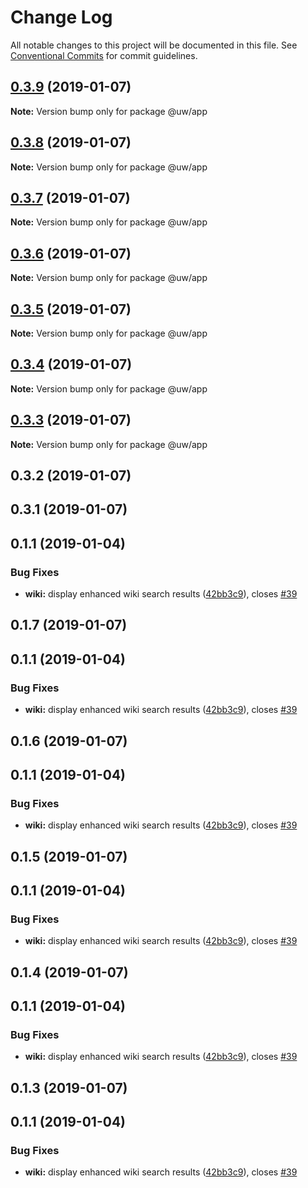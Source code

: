 # Change Log

All notable changes to this project will be documented in this file.
See [Conventional Commits](https://conventionalcommits.org) for commit guidelines.

## [0.3.9](https://github.com/srobinson/unicode-wiki/compare/@uw/app@0.3.8...@uw/app@0.3.9) (2019-01-07)

**Note:** Version bump only for package @uw/app





## [0.3.8](https://github.com/srobinson/unicode-wiki/compare/@uw/app@0.3.7...@uw/app@0.3.8) (2019-01-07)

**Note:** Version bump only for package @uw/app





## [0.3.7](https://github.com/srobinson/unicode-wiki/compare/@uw/app@0.3.6...@uw/app@0.3.7) (2019-01-07)

**Note:** Version bump only for package @uw/app





## [0.3.6](https://github.com/srobinson/unicode-wiki/compare/@uw/app@0.3.5...@uw/app@0.3.6) (2019-01-07)

**Note:** Version bump only for package @uw/app





## [0.3.5](https://github.com/srobinson/unicode-wiki/compare/@uw/app@0.3.4...@uw/app@0.3.5) (2019-01-07)

**Note:** Version bump only for package @uw/app





## [0.3.4](https://github.com/srobinson/unicode-wiki/compare/@uw/app@0.3.3...@uw/app@0.3.4) (2019-01-07)

**Note:** Version bump only for package @uw/app





## [0.3.3](https://github.com/srobinson/unicode-wiki/compare/@uw/app@0.3.2...@uw/app@0.3.3) (2019-01-07)

**Note:** Version bump only for package @uw/app





## 0.3.2 (2019-01-07)



## 0.3.1 (2019-01-07)



## 0.1.1 (2019-01-04)


### Bug Fixes

* **wiki:** display enhanced wiki search results ([42bb3c9](https://github.com/srobinson/unicode-wiki/commit/42bb3c9)), closes [#39](https://github.com/srobinson/unicode-wiki/issues/39)





## 0.1.7 (2019-01-07)



## 0.1.1 (2019-01-04)


### Bug Fixes

* **wiki:** display enhanced wiki search results ([42bb3c9](https://github.com/srobinson/unicode-wiki/commit/42bb3c9)), closes [#39](https://github.com/srobinson/unicode-wiki/issues/39)





## 0.1.6 (2019-01-07)



## 0.1.1 (2019-01-04)


### Bug Fixes

* **wiki:** display enhanced wiki search results ([42bb3c9](https://github.com/srobinson/unicode-wiki/commit/42bb3c9)), closes [#39](https://github.com/srobinson/unicode-wiki/issues/39)





## 0.1.5 (2019-01-07)



## 0.1.1 (2019-01-04)


### Bug Fixes

* **wiki:** display enhanced wiki search results ([42bb3c9](https://github.com/srobinson/unicode-wiki/commit/42bb3c9)), closes [#39](https://github.com/srobinson/unicode-wiki/issues/39)





## 0.1.4 (2019-01-07)



## 0.1.1 (2019-01-04)


### Bug Fixes

* **wiki:** display enhanced wiki search results ([42bb3c9](https://github.com/srobinson/unicode-wiki/commit/42bb3c9)), closes [#39](https://github.com/srobinson/unicode-wiki/issues/39)





## 0.1.3 (2019-01-07)



## 0.1.1 (2019-01-04)


### Bug Fixes

* **wiki:** display enhanced wiki search results ([42bb3c9](https://github.com/srobinson/unicode-wiki/commit/42bb3c9)), closes [#39](https://github.com/srobinson/unicode-wiki/issues/39)
